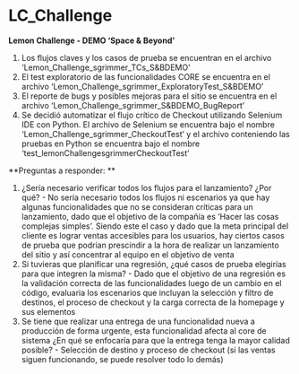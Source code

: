 # LC_Challenge

**Lemon Challenge - DEMO ‘Space & Beyond’**
1. Los flujos claves y los casos de prueba se encuentran en el archivo ‘Lemon_Challenge_sgrimmer_TCs_S&BDEMO’
2. El test exploratorio de las funcionalidades CORE se encuentra en el archivo ‘Lemon_Challenge_sgrimmer_ExploratoryTest_S&BDEMO’
3. El reporte de bugs y posibles mejoras para el sitio se encuentra en el archivo ‘Lemon_Challenge_sgrimmer_S&BDEMO_BugReport’
4. Se decidió automatizar el flujo crítico de Checkout utilizando Selenium IDE con Python. El archivo de Selenium se encuentra bajo el nombre ‘Lemon_Challenge_sgrimmer_CheckoutTest’ y el archivo conteniendo las pruebas en Python se encuentra bajo el nombre ‘test_lemonChallengesgrimmerCheckoutTest’

**Preguntas a responder: **
1. ¿Sería necesario verificar todos los flujos para el lanzamiento? ¿Por qué? - No sería necesario todos los flujos ni escenarios ya que hay algunas funcionalidades que no se consideran críticas para un lanzamiento, dado que el objetivo de la compañía es ‘Hacer las cosas complejas simples’. Siendo este el caso y dado que la meta principal del cliente es lograr ventas accesibles para los usuarios, hay ciertos casos de prueba que podrían prescindir a la hora de realizar un lanzamiento del sitio y así concentrar al equipo en el objetivo de venta
2. Si tuvieras que planificar una regresión, ¿qué casos de prueba elegirías para que integren la misma? - Dado que el objetivo de una regresión es la validación correcta de las funcionalidades luego de un cambio en el código, evaluaria los escenarios que incluyan la selección y filtro de destinos, el proceso de checkout y la carga correcta de la homepage y sus elementos
3. Se tiene que realizar una entrega de una funcionalidad nueva a producción de forma urgente, esta funcionalidad afecta al core de sistema ¿En qué se enfocaría para que la entrega tenga la mayor calidad posible? - Selección de destino y proceso de checkout (si las ventas siguen funcionando, se puede resolver todo lo demás) 
